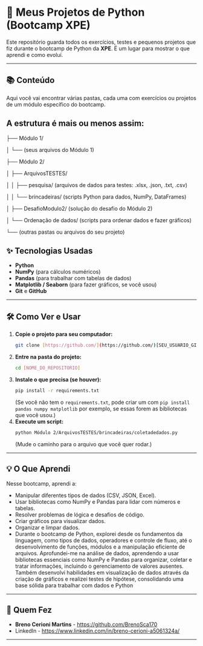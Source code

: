 # 🚀 Meus Projetos de Python (Bootcamp XPE)

Este repositório guarda todos os exercícios, testes e pequenos projetos que fiz durante o bootcamp de Python da **XPE**. É um lugar para mostrar o que aprendi e como evoluí.

---

## 📚 Conteúdo

Aqui você vai encontrar várias pastas, cada uma com exercícios ou projetos de um módulo específico do bootcamp.

A estrutura é mais ou menos assim:
---
├── Módulo 1/

│   └── (seus arquivos do Módulo 1)

├── Módulo 2/

│   ├── ArquivosTESTES/

│   │   ├── pesquisa/ (arquivos de dados para testes: .xlsx, .json, .txt, .csv)

│   │   └── brincadeiras/ (scripts Python para dados, NumPy, DataFrames)

│   ├── DesafioModulo2/ (solução do desafio do Módulo 2)

│   └── Ordenação de dados/ (scripts para ordenar dados e fazer gráficos)

└── (outras pastas ou arquivos do seu projeto)



## ✨ Tecnologias Usadas

* **Python**
* **NumPy** (para cálculos numéricos)
* **Pandas** (para trabalhar com tabelas de dados)
* **Matplotlib / Seaborn** (para fazer gráficos, se você usou)
* **Git** e **GitHub**

---

## 🛠️ Como Ver e Usar

1.  **Copie o projeto para seu computador:**
    ```bash
    git clone [https://github.com/](https://github.com/)[SEU_USUARIO_GITHUB]/[NOME_DO_REPOSITORIO].git
    ```
2.  **Entre na pasta do projeto:**
    ```bash
    cd [NOME_DO_REPOSITORIO]
    ```
3.  **Instale o que precisa (se houver):**
    ```bash
    pip install -r requirements.txt
    ```
    (Se você não tem o `requirements.txt`, pode criar um com `pip install pandas numpy matplotlib` por exemplo, se essas forem as bibliotecas que você usou.)
4.  **Execute um script:**
    ```bash
    python Módulo 2/ArquivosTESTES/brincadeiras/coletadedados.py
    ```
    (Mude o caminho para o arquivo que você quer rodar.)

---

## 💡 O Que Aprendi

Nesse bootcamp, aprendi a:

* Manipular diferentes tipos de dados (CSV, JSON, Excel).
* Usar bibliotecas como NumPy e Pandas para lidar com números e tabelas.
* Resolver problemas de lógica e desafios de código.
* Criar gráficos para visualizar dados.
* Organizar e limpar dados.
* Durante o bootcamp de Python, explorei desde os fundamentos da linguagem, como tipos de dados, operadores e controle de fluxo, até o desenvolvimento de funções, módulos e a manipulação eficiente de arquivos. Aprofundei-me na análise de dados, aprendendo a usar bibliotecas essenciais como NumPy e Pandas para organizar, coletar e tratar informações, incluindo o gerenciamento de valores ausentes. Também desenvolvi habilidades em visualização de dados através da criação de gráficos e realizei testes de hipótese, consolidando uma base sólida para trabalhar com dados e Python

---

## 👤 Quem Fez

* **Breno Cerioni Martins** - https://github.com/BrenoSca170
* LinkedIn - https://www.linkedin.com/in/breno-cerioni-a5061324a/

---

